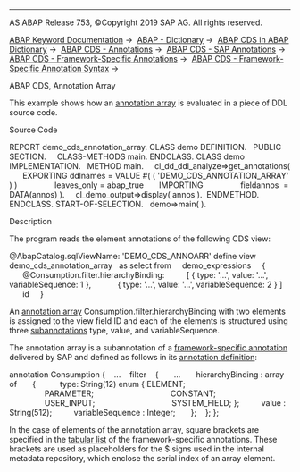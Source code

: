   

* * *

AS ABAP Release 753, ©Copyright 2019 SAP AG. All rights reserved.

[ABAP Keyword Documentation](javascript:call_link\('abenabap.htm'\)) →  [ABAP - Dictionary](javascript:call_link\('abenabap_dictionary.htm'\)) →  [ABAP CDS in ABAP Dictionary](javascript:call_link\('abencds.htm'\)) →  [ABAP CDS - Annotations](javascript:call_link\('abencds_annotations.htm'\)) →  [ABAP CDS - SAP Annotations](javascript:call_link\('abencds_annotations_sap.htm'\)) →  [ABAP CDS - Framework-Specific Annotations](javascript:call_link\('abencds_annotations_frmwrk.htm'\)) →  [ABAP CDS - Framework-Specific Annotation Syntax](javascript:call_link\('abencds_annotations_frmwrk_tables.htm'\)) → 

ABAP CDS, Annotation Array

This example shows how an [annotation array](javascript:call_link\('abenannotation_array_glosry.htm'\) "Glossary Entry") is evaluated in a piece of DDL source code.

Source Code

REPORT demo\_cds\_annotation\_array.
CLASS demo DEFINITION.
  PUBLIC SECTION.
    CLASS-METHODS main.
ENDCLASS.
CLASS demo IMPLEMENTATION.
  METHOD main.
    cl\_dd\_ddl\_analyze=>get\_annotations(
      EXPORTING ddlnames = VALUE #( ( 'DEMO\_CDS\_ANNOTATION\_ARRAY' ) )
                leaves\_only = abap\_true
      IMPORTING
                fieldannos  = DATA(annos) ).
    cl\_demo\_output=>display( annos ).  ENDMETHOD.
ENDCLASS.
START-OF-SELECTION.
  demo=>main( ).

Description

The program reads the element annotations of the following CDS view:

@AbapCatalog.sqlViewName: 'DEMO\_CDS\_ANNOARR'
define view demo\_cds\_annotation\_array
  as select from
    demo\_expressions
    {
      @Consumption.filter.hierarchyBinding:
         \[ { type: '...', value: '...', variableSequence: 1 },
           { type: '...', value: '...', variableSequence: 2 } \]
      id
    }

An [annotation array](javascript:call_link\('abenannotation_array_glosry.htm'\) "Glossary Entry") Consumption.filter.hierarchyBinding with two elements is assigned to the view field ID and each of the elements is structured using three [subannotations](javascript:call_link\('abensub_annotation_glosry.htm'\) "Glossary Entry") type, value, and variableSequence.

The annotation array is a subannotation of a [framework-specific annotation](javascript:call_link\('abencds_annotations_frmwrk.htm'\)) delivered by SAP and defined as follows in its [annotation definition](javascript:call_link\('abencds_anno_definition_glosry.htm'\) "Glossary Entry"):

annotation Consumption
{
   ...
   filter
   {
      ...
      hierarchyBinding : array of
      {
          type: String(12) enum { ELEMENT;
                                  PARAMETER;
                                  CONSTANT;
                                  USER\_INPUT;
                                  SYSTEM\_FIELD; };
         value : String(512);
         variableSequence : Integer;
      };
   };
};

In the case of elements of the annotation array, square brackets are specified in the [tabular list](javascript:call_link\('abencds_annotations_frmwrk_tables.htm'\)) of the framework-specific annotations. These brackets are used as placeholders for the $ signs used in the internal metadata repository, which enclose the serial index of an array element.